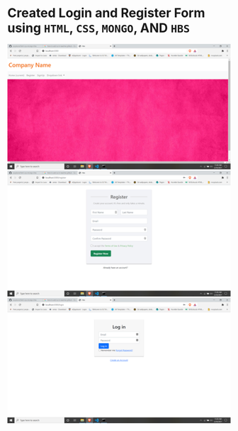 # Created Login and Register Form using `HTML`, `CSS`, `MONGO`, AND `HBS`

![Screeenshot](ss/img1.png)
![Screeenshot](ss/img2.png)
![Screeenshot](ss/img3.png)
